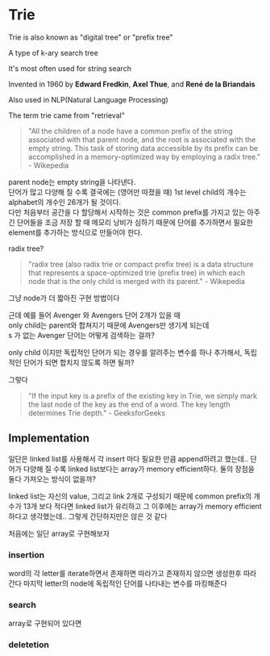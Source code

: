 # Trie
Trie is also known as "digital tree" or "prefix tree"

A type of k-ary search tree

It's most often used for string search

Invented in 1960 by **Edward Fredkin**, **Axel Thue**, and **René de la Briandais**

Also used in NLP(Natural Language Processing)

The term trie came from "retrieval"

> "All the children of a node have a common prefix of the string associated with that parent node, and the root is associated with the empty string. This task of storing data accessible by its prefix can be accomplished in a memory-optimized way by employing a radix tree." - Wikepedia

parent node는 empty string을 나타낸다.  
단어가 많고 다양해 질 수록 결국에는 (영어만 따졌을 때) 1st level child의 개수는 alphabet의 개수인 26개가 될 것이다.  
다만 처음부터 공간을 다 할당해서 시작하는 것은 common prefix를 가지고 있는 아주 긴 단어들을 조금 저장 할 때 메모리 낭비가 심하기 때문에 단어를 추가하면서 필요한 element를 추가하는 방식으로 만들어야 한다.

radix tree?
> "radix tree (also radix trie or compact prefix tree) is a data structure that represents a space-optimized trie (prefix tree) in which each node that is the only child is merged with its parent." - Wikepedia

그냥 node가 더 짧아진 구현 방법이다  

근데 예를 들어 Avenger 와 Avengers 단어 2개가 있을 때  
only child는 parent와 합쳐지기 때문에 Avengers만 생기게 되는데  
s 가 없는 Avenger 단어는 어떻게 검색하는 걸까?

only child 이지만 독립적인 단어가 되는 경우를 알려주는 변수를 하나 추가해서, 독립적인 단어가 되면 합치지 않도록 하면 될까?

그렇다

> "If the input key is a prefix of the existing key in Trie, we simply mark the last node of the key as the end of a word. The key length determines Trie depth." - GeeksforGeeks

## Implementation
일단은 linked list를 사용해서 각 insert 마다 필요한 만큼 append하려고 했는데.. 단어가 다양해 질 수록 linked list보다는 array가 memory efficient하다. 둘의 장점을 둘다 가져오는 방식이 없을까? 

linked list는 자신의 value, 그리고 link 2개로 구성되기 때문에 common prefix의 개수가 13개 보다 적다면 linked list가 유리하고 그 이후에는 array가 memory efficient하다고 생각했는데.. 그렇게 간단하지만은 않은 것 같다

처음에는 일단 array로 구현해보자

### insertion

word의 각 letter를 iterate하면서 존재하면 따라가고 존재하지 않으면 생성한후 따라간다
마지막 letter의 node에 독립적인 단어를 나타내는 변수를 마킹해준다

### search
array로 구현되어 있다면 


### deletetion
